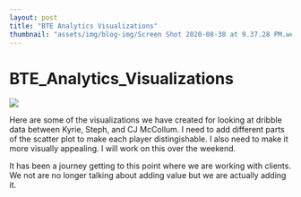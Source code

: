 ```yaml
---
layout: post
title: "BTE Analytics Visualizations"
thumbnail: "assets/img/blog-img/Screen Shot 2020-08-30 at 9.37.28 PM.webp"
---
```


# BTE_Analytics_Visualizations

![]({{site.url}}{{site.baseurl}}/assets/img/blog-img/Scatter%20Plot%20for%20data%20.png?raw=true)


Here are some of the visualizations we have created for looking at dribble data between Kyrie, Steph, and CJ McCollum. I need to add different parts 
of the scatter plot to make each player distingishable. I also need to make it more visually appealing. I will work on this over the weekend. 

It has been a journey getting to this point where we are working with clients. We not are no longer talking about adding value but we are actually 
adding it. 
